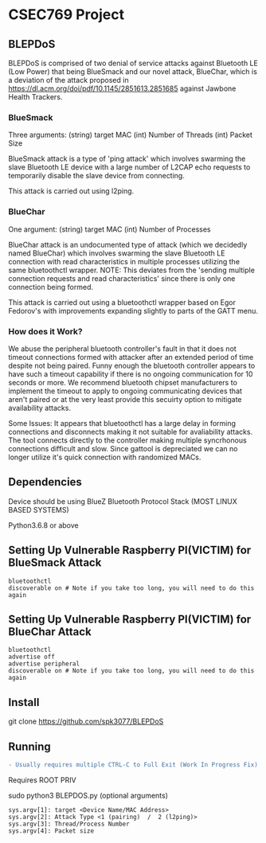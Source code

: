 # CSEC769 Project

## BLEPDoS

BLEPDoS is comprised of two denial of service attacks against Bluetooth LE (Low Power) that being BlueSmack and our novel attack, BlueChar, which is a deviation of the attack proposed in https://dl.acm.org/doi/pdf/10.1145/2851613.2851685 against Jawbone Health Trackers.

### BlueSmack
Three arguments: (string) target MAC (int) Number of Threads (int) Packet Size

BlueSmack attack is a type of 'ping attack' which involves swarming the slave Bluetooth LE device with a large number of L2CAP echo requests to temporarily disable the slave device from connecting.

This attack is carried out using l2ping.

### BlueChar
One argument: (string) target MAC (int) Number of Processes

BlueChar attack is an undocumented type of attack (which we decidedly named BlueChar) which involves swarming the slave Bluetooth LE connection with read characteristics in multiple processes utilizing the same bluetoothctl wrapper.  NOTE: This deviates from the 'sending multiple connection requests and read characteristics' since there is only one connection being formed.  

This attack is carried out using a bluetoothctl wrapper based on Egor Fedorov's with improvements expanding slightly to parts of the GATT menu.


### How does it Work?
We abuse the peripheral bluetooth controller's fault in that it does not timeout connections formed with attacker after an extended period of time despite not being paired.  Funny enough the bluetooth controller appears to have such a timeout capability if there is no ongoing communication for 10 seconds or more.  We recommend bluetooth chipset manufacturers to implement the timeout to apply to ongoing communicating devices that aren't paired or at the very least provide this secuirty option to mitigate availability attacks.


Some Issues:
It appears that bluetoothctl has a large delay in forming connections and disconnects making it not suitable for avaliability attacks.  The tool connects directly to the controller making multiple syncrhonous connections difficult and slow.  Since gattool is depreciated we can no longer utilize it's quick connection with randomized MACs.


## Dependencies
Device should be using BlueZ Bluetooth Protocol Stack (MOST LINUX BASED SYSTEMS)

Python3.6.8 or above

## Setting Up Vulnerable Raspberry PI(VICTIM) for BlueSmack Attack
    bluetoothctl
    discoverable on # Note if you take too long, you will need to do this again

## Setting Up Vulnerable Raspberry PI(VICTIM) for BlueChar Attack
    bluetoothctl
    advertise off
    advertise peripheral
    discoverable on # Note if you take too long, you will need to do this again
    
## Install
git clone https://github.com/spk3077/BLEPDoS

## Running
```diff
- Usually requires multiple CTRL-C to Full Exit (Work In Progress Fix)
```
Requires ROOT PRIV

sudo python3 BLEPDOS.py (optional arguments)

    sys.argv[1]: target <Device Name/MAC Address>
    sys.argv[2]: Attack Type <1 (pairing)  /  2 (l2ping)>
    sys.argv[3]: Thread/Process Number
    sys.argv[4]: Packet size
